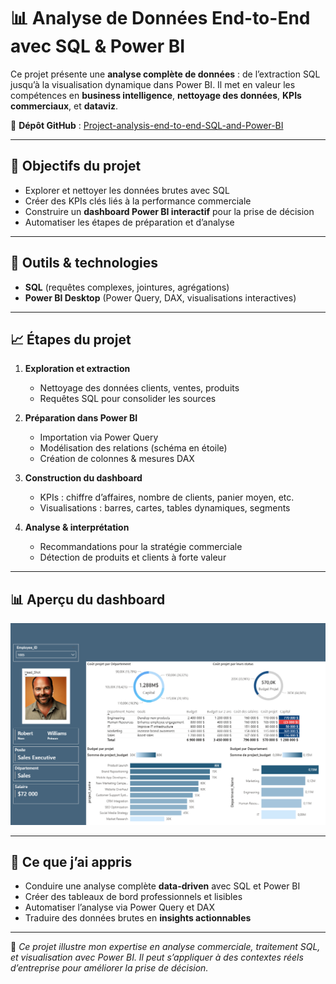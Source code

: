 # 📊 Analyse de Données End-to-End avec SQL & Power BI

Ce projet présente une **analyse complète de données** : de l’extraction SQL jusqu’à la visualisation dynamique dans Power BI. Il met en valeur les compétences en **business intelligence**, **nettoyage des données**, **KPIs commerciaux**, et **dataviz**.

🔗 **Dépôt GitHub** : [Project-analysis-end-to-end-SQL-and-Power-BI](https://github.com/JWulfran/Project-analysis-end-to-end-SQL-and-Power-BI.git)

---

## 🎯 Objectifs du projet

- Explorer et nettoyer les données brutes avec SQL
- Créer des KPIs clés liés à la performance commerciale
- Construire un **dashboard Power BI interactif** pour la prise de décision
- Automatiser les étapes de préparation et d’analyse

---

## 🧰 Outils & technologies

- **SQL** (requêtes complexes, jointures, agrégations)
- **Power BI Desktop** (Power Query, DAX, visualisations interactives)

---

## 📈 Étapes du projet

1. **Exploration et extraction**

   - Nettoyage des données clients, ventes, produits
   - Requêtes SQL pour consolider les sources

2. **Préparation dans Power BI**

   - Importation via Power Query
   - Modélisation des relations (schéma en étoile)
   - Création de colonnes & mesures DAX

3. **Construction du dashboard**

   - KPIs : chiffre d’affaires, nombre de clients, panier moyen, etc.
   - Visualisations : barres, cartes, tables dynamiques, segments

4. **Analyse & interprétation**
   - Recommandations pour la stratégie commerciale
   - Détection de produits et clients à forte valeur

---

## 📊 Aperçu du dashboard

![Dashboard Screenshot](Dashboard_img.png)

---

## 🧠 Ce que j’ai appris

- Conduire une analyse complète **data-driven** avec SQL et Power BI
- Créer des tableaux de bord professionnels et lisibles
- Automatiser l’analyse via Power Query et DAX
- Traduire des données brutes en **insights actionnables**

---

📂 _Ce projet illustre mon expertise en analyse commerciale, traitement SQL, et visualisation avec Power BI. Il peut s’appliquer à des contextes réels d’entreprise pour améliorer la prise de décision._
